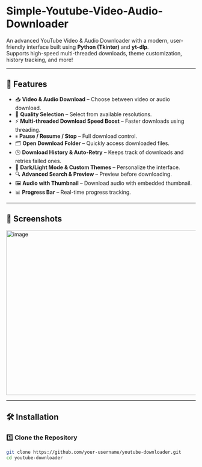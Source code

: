 # Simple-Youtube-Video-Audio-Downloader

An advanced YouTube Video & Audio Downloader with a modern, user-friendly interface built using **Python (Tkinter)** and **yt-dlp**.  
Supports high-speed multi-threaded downloads, theme customization, history tracking, and more!

---

## 🚀 Features
- 📥 **Video & Audio Download** – Choose between video or audio download.
- 🎯 **Quality Selection** – Select from available resolutions.
- ⚡ **Multi-threaded Download Speed Boost** – Faster downloads using threading.
- ⏸ **Pause / Resume / Stop** – Full download control.
- 🗂 **Open Download Folder** – Quickly access downloaded files.
- 🕒 **Download History & Auto-Retry** – Keeps track of downloads and retries failed ones.
- 🎨 **Dark/Light Mode & Custom Themes** – Personalize the interface.
- 🔍 **Advanced Search & Preview** – Preview before downloading.
- 🖼 **Audio with Thumbnail** – Download audio with embedded thumbnail.
- 📊 **Progress Bar** – Real-time progress tracking.

---

## 📸 Screenshots
<img width="870" height="438" alt="image" src="https://github.com/user-attachments/assets/ab96649b-8fc0-467e-a51b-da3d57b4057e" />


---

## 🛠 Installation

### 1️⃣ Clone the Repository
```bash
git clone https://github.com/your-username/youtube-downloader.git
cd youtube-downloader
